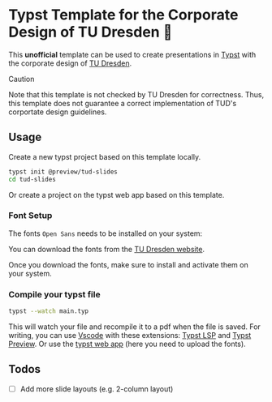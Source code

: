 # Typst Template for the Corporate Design of TU Dresden :microphone:
This **unofficial** template can be used to create presentations in [Typst](https://github.com/typst/typst) with the corporate design of [TU Dresden](https://www.tu-dresden.de/).

> [!CAUTION]
> Note that this template is not checked by TU Dresden for correctness. Thus, this template does not guarantee a correct implementation of TUD's corportate design guidelines.

## Usage
Create a new typst project based on this template locally.

```bash
typst init @preview/tud-slides
cd tud-slides
```

Or create a project on the typst web app based on this template.

### Font Setup
The fonts `Open Sans` needs to be installed on your system:

You can download the fonts from the [TU Dresden website](https://tu-dresden.de/intern/services-und-hilfe/ressourcen/dateien/kommunizieren_und_publizieren/corporate-design/cd-elemente/schrift-tud-open-sans).

Once you download the fonts, make sure to install and activate them on your system.

### Compile your typst file

```bash
typst --watch main.typ
```

This will watch your file and recompile it to a pdf when the file is saved. For writing, you can use [Vscode](https://code.visualstudio.com/) with these extensions: [Typst LSP](https://marketplace.visualstudio.com/items?itemName=nvarner.typst-lsp) and [Typst Preview](https://marketplace.visualstudio.com/items?itemName=mgt19937.typst-preview). Or use the [typst web app](https://typst.app/) (here you need to upload the fonts).

## Todos
* [ ] Add more slide layouts (e.g. 2-column layout)